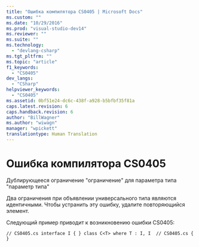 ```yaml
---
title: "Ошибка компилятора CS0405 | Microsoft Docs"
ms.custom: ""
ms.date: "10/29/2016"
ms.prod: "visual-studio-dev14"
ms.reviewer: ""
ms.suite: ""
ms.technology: 
  - "devlang-csharp"
ms.tgt_pltfrm: ""
ms.topic: "article"
f1_keywords: 
  - "CS0405"
dev_langs: 
  - "CSharp"
helpviewer_keywords: 
  - "CS0405"
ms.assetid: 0bf51e24-dc6c-438f-a928-b5bfbf35f81a
caps.latest.revision: 6
caps.handback.revision: 6
author: "BillWagner"
ms.author: "wiwagn"
manager: "wpickett"
translationtype: Human Translation
---
```

# Ошибка компилятора CS0405
Дублирующееся ограничение "ограничение" для параметра типа "параметр типа"  
  
 Два ограничения при объявлении универсального типа являются идентичными. Чтобы устранить эту ошибку, удалите повторяющийся элемент.  
  
 Следующий пример приводит к возникновению ошибки CS0405:  
  
```  
// CS0405.cs interface I { } class C<T> where T : I, I  // CS0405.cs { }  
```